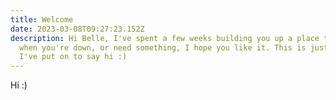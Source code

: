 ```yaml
---
title: Welcome
date: 2023-03-08T09:27:23.152Z
description: Hi Belle, I've spent a few weeks building you up a place to come to
  when you're down, or need something, I hope you like it. This is just a post
  I've put on to say hi :)
---
```

H﻿i :)